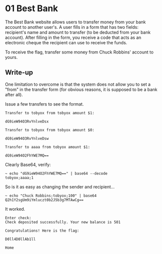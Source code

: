 # 01 Best Bank

The Best Bank website allows users to transfer money from your bank account to
another user's. A user fills in a form that has two fields: recipient's name
and amount to transfer (to be deducted from your bank account). After filling
in the form, you receive a code that acts as an electronic cheque the recipient
can use to receive the funds.

To receive the flag, transfer some money from Chuck Robbins' account to yours.

## Write-up

One limitation to overcome is that the system does not allow you to set a
"from" in the transfer form (for obvious reasons, it is supposed to be a bank
after all).

Issue a few transfers to see the format.

```
Transfer to tobyox from tobyox amount $1:

dG9ieW94O3RvYnlveDsx

Transfer to tobyox from tobyox amount $0:

dG9ieW94O3RvYnlveDsw

Transfer to aaaa from tobyox amount $1:

dG9ieW94O2FhYWE7MQ==
```

Clearly Base64, verify:

```
~ echo "dG9ieW94O2FhYWE7MQ==" | base64 --decode
tobyox;aaaa;1
```

So is it as easy as changing the sender and recipient...

```
~ echo "Chuck Robbins;tobyox;100" | base64
Q2h1Y2sgUm9iYmluczt0b2J5b3g7MTAwCg==
```

It worked.

```
Enter check:
Check deposited successfully. Your new balance is 501

Congratulations! Here is the flag:

D0ll4D0llAb1ll

Home
```
